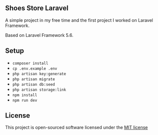 ## Shoes Store Laravel

A simple project in my free time and the first project I worked on Laravel Framework.

Based on Laravel Framework 5.6.

## Setup

- `composer install`
- `cp .env.example .env`
- `php artisan key:generate`
- `php artisan migrate`
- `php artisan db:seed`
- `php artisan storage:link`
- `npm install`
- `npm run dev`

## License

This project is open-sourced software licensed under the [MIT license](https://opensource.org/licenses/MIT)

